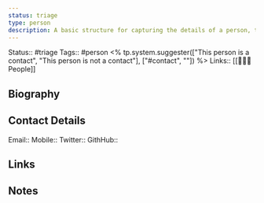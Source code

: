 ```yaml
---
status: triage
type: person
description: A basic structure for capturing the details of a person, they could be a contact or a research subject
---
```

Status:: #triage
Tags:: #person <% tp.system.suggester(["This person is a contact", "This person is not a contact"], ["#contact", ""]) %>
Links:: [[👨‍👧‍👦 People]]

## Biography
<!-- If you have a bio of the person, you can enter it here -->

## Contact Details
<!-- If the person is a contact, put their details here -->
Email:: 
Mobile::
Twitter::
GithHub::

## Links
<!-- Any links go here, like book or article links, links to bios, wiki pages, etc -->

## Notes
<!-- Any additional notes -->